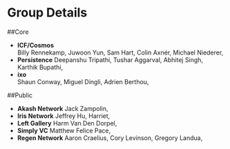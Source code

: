 # Group Details

##Core	
* **ICF/Cosmos**	
Billy Rennekamp,
Juwoon Yun,
Sam Hart,
Colin Axnér,
Michael Niederer,
* **Persistence**
Deepanshu Tripathi,
Tushar Aggarval,
Abhitej Singh,
Karthik Bupathi,
* **ixo**	
Shaun Conway,
Miguel Dingli,
Adrien Berthou,

##Public
* **Akash Network**
Jack Zampolin,
* **Iris Network**
Jeffrey Hu,
Harriet,
* **Left Gallery**
Harm Van Den Dorpel,
* **Simply VC**
Matthew Felice Pace,
* **Regen Network**
Aaron Craelius,
Cory Levinson,
Gregory Landua,
		
		
		
		
		
		